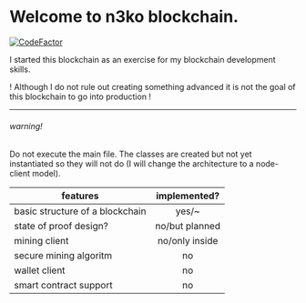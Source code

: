 # Welcome to n3ko blockchain.

[![CodeFactor](https://www.codefactor.io/repository/github/n3kosempai/n3ko_blockchain/badge/master)](https://www.codefactor.io/repository/github/n3kosempai/n3ko_blockchain/overview/master)

I started this blockchain as an exercise for my blockchain development skills.

! Although I do not rule out creating something advanced it is not the goal of this blockchain to go into production !



---

###### warning!

Do not execute the main file. The classes are created but not yet instantiated so they will not do (I will change the architecture to a node-client model).

| features                        | implemented?   |
| ------------------------------- |:--------------:|
| basic structure of a blockchain | yes/~          |
| state of proof design?          | no/but planned |
| mining client                   | no/only inside |
| secure mining algoritm          | no             |
| wallet client                   | no             |
| smart contract support          | no             |

